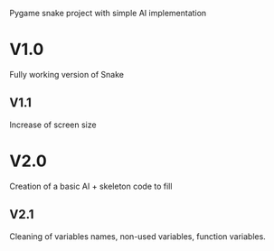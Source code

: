 Pygame snake project with simple AI implementation

# V1.0

Fully working version of Snake  

## V1.1

Increase of screen size  

# V2.0

Creation of a basic AI + skeleton code to fill

## V2.1

Cleaning of variables names, non-used variables, function variables.